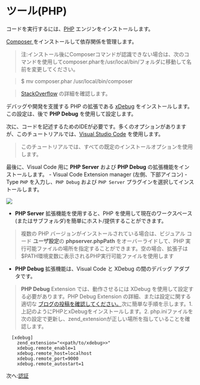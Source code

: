 # ツール(PHP)

コードを実行するには、[PHP](http://php.net/downloads.php) エンジンをインストールします。 

[Composer ](https://getcomposer.org/download/) をインストールして依存関係を管理します。 

>注:インストール後にComposerコマンドが認識できない場合は、次のコマンドを使用してcomposer.pharを/usr/local/bin/フォルダに移動して名前を変更してください。 

>$ mv composer.phar /usr/local/bin/composer 

> [StackOverflow](https://stackoverflow.com/questions/25018894/osx-bash-composer-command-not-found) の詳細を確認します。
  
 デバッグや開発を支援する PHP の拡張である [xDebug](https://xdebug.org/index.php) をインストールします。この設定は、後で **PHP Debug** を使用して設定します。

次に、コードを記述するためのIDEが必要です。多くのオプションがありますが、このチュートリアルでは、[Visual Studio Code](https://code.visualstudio.com/) を使用します。

> このチュートリアルでは、すべての既定のインストールオプションを使用します。

最後に、Visual Code 用に **PHP Server** および **PHP Debug** の拡張機能をインストールします。 - Visual Code Extension manager (左側、下部アイコン) - Type `PHP` を入力し、`PHP Debug` および `PHP Server` プラグインを選択してインストールします。

![](_media/php/vs_code_extension.png) 

- **PHP Server** 拡張機能を使用すると、PHP を使用して現在のワークスペース(またはサブフォルダ)を簡単にホスト/提供することができます。
> 複数の PHP バージョンがインストールされている場合は、ビジュアル コード **ユーザ設定**の **phpserver.phpPath** をオーバーライドして、PHP 実行可能ファイルの場所を指定することができます。空の場合、拡張子は$PATH環境変数に表示されるPHP実行可能ファイルを使用します
 

- **PHP Debug** 拡張機能は、Visual Code と XDebug の間のデバッグ アダプタです。 
> **PHP Debug** Extension では、動作させるには XDebug を使用して設定する必要があります。PHP Debug Extension の詳細、または設定に関する適切な [ブログの投稿を確認してください。](https://blogs.msdn.microsoft.com/nicktrog/2016/02/11/configuring-visual-studio-code-for-php-development/)次に簡単な手順を示します。1.上記のようにPHPとxDebugをインストールします。2\. php.iniファイルを次の設定で更新し、zend_extensionが正しい場所を指していることを確認します。

      [xdebug]
        zend_extension="<<path/to/xdebug>>"
        xdebug.remote_enable=1
        xdebug.remote_host=localhost
        xdebug.remote_port=9000
        xdebug.remote_autostart=1


次へ:[認証](oauth/)